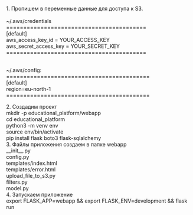 <p>1. Пропишем в переменные данные для доступа к S3. <br><br>
~/.aws/credentials <br>
=========================================<br>
[default]<br>
aws_access_key_id = YOUR_ACCESS_KEY<br>
aws_secret_access_key = YOUR_SECRET_KEY<br>
=========================================<br><br>

 <p>~/.aws/config:<br>
==========================================<br>
[default]<br>
region=eu-north-1<br>
==========================================<br>
</p>
2. Создадим проект<br>
mkdir -p educational_platform/webapp<br>
cd educational_platform<br>
python3 -m venv env<br>
source env/bin/activate<br>
pip install flask boto3 flask-sqlalchemy<br>
3. Файлы приложения создаем в папке webapp<br>
__init__.py<br>
config.py<br>
templates/index.html<br>
templates/error.html<br>
upload_file_to_s3.py<br>
filters.py<br>
model.py<br>
4. Запускаем приложение<br>
export FLASK_APP=webapp && export FLASK_ENV=development && flask run</p>

